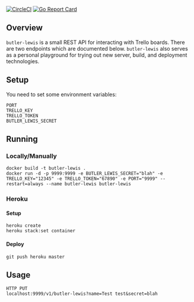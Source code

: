 [![CircleCI](https://circleci.com/gh/jessemillar/butler-lewis.svg?style=shield)](https://circleci.com/gh/jessemillar/butler-lewis)
[![Go Report Card](https://goreportcard.com/badge/github.com/jessemillar/butler-lewis)](https://goreportcard.com/report/github.com/jessemillar/butler-lewis)

## Overview
`butler-lewis` is a small REST API for interacting with Trello boards. There are two endpoints which are documented below. `butler-lewis` also serves as a personal playground for trying out new server, build, and deployment technologies.

## Setup
You need to set some environment variables:
```
PORT
TRELLO_KEY
TRELLO_TOKEN
BUTLER_LEWIS_SECRET
```

## Running
### Locally/Manually
```
docker build -t butler-lewis .
docker run -d -p 9999:9999 -e BUTLER_LEWIS_SECRET="blah" -e TRELLO_KEY="12345" -e TRELLO_TOKEN="67890" -e PORT="9999" --restart=always --name butler-lewis butler-lewis
```

### Heroku
#### Setup
```
heroku create
heroku stack:set container
```

#### Deploy
```
git push heroku master
```

## Usage
```
HTTP PUT
localhost:9999/v1/butler-lewis?name=Test test&secret=blah
```
